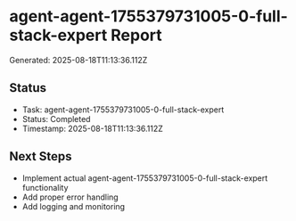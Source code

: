 # agent-agent-1755379731005-0-full-stack-expert Report

Generated: 2025-08-18T11:13:36.112Z

## Status
- Task: agent-agent-1755379731005-0-full-stack-expert
- Status: Completed
- Timestamp: 2025-08-18T11:13:36.112Z

## Next Steps
- Implement actual agent-agent-1755379731005-0-full-stack-expert functionality
- Add proper error handling
- Add logging and monitoring
